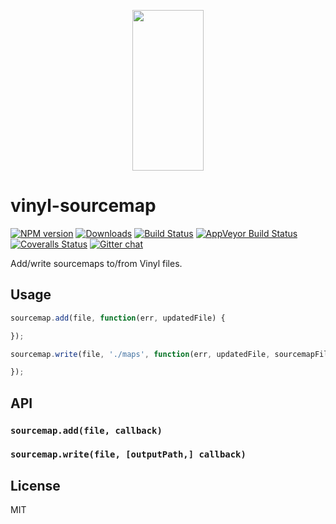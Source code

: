 <p align="center">
  <a href="http://gulpjs.com">
    <img height="257" width="114" src="https://raw.githubusercontent.com/gulpjs/artwork/master/gulp-2x.png">
  </a>
</p>

# vinyl-sourcemap

[![NPM version][npm-image]][npm-url] [![Downloads][downloads-image]][npm-url] [![Build Status][travis-image]][travis-url] [![AppVeyor Build Status][appveyor-image]][appveyor-url] [![Coveralls Status][coveralls-image]][coveralls-url] [![Gitter chat][gitter-image]][gitter-url]

Add/write sourcemaps to/from Vinyl files.

## Usage

```js
sourcemap.add(file, function(err, updatedFile) {

});

sourcemap.write(file, './maps', function(err, updatedFile, sourcemapFile) {

});
```

## API

### `sourcemap.add(file, callback)`

### `sourcemap.write(file, [outputPath,] callback)`

## License

MIT

[downloads-image]: http://img.shields.io/npm/dm/vinyl-sourcemap.svg
[npm-url]: https://npmjs.com/package/vinyl-sourcemap
[npm-image]: http://img.shields.io/npm/v/vinyl-sourcemap.svg

[travis-url]: https://travis-ci.org/gulpjs/vinyl-sourcemap
[travis-image]: http://img.shields.io/travis/gulpjs/vinyl-sourcemap.svg?label=travis-ci

[appveyor-url]: https://ci.appveyor.com/project/gulpjs/vinyl-sourcemap
[appveyor-image]: https://img.shields.io/appveyor/ci/gulpjs/vinyl-sourcemap.svg?label=appveyor

[coveralls-url]: https://coveralls.io/r/gulpjs/vinyl-sourcemap
[coveralls-image]: http://img.shields.io/coveralls/gulpjs/vinyl-sourcemap/master.svg

[gitter-url]: https://gitter.im/gulpjs/gulp
[gitter-image]: https://badges.gitter.im/gulpjs/gulp.png
